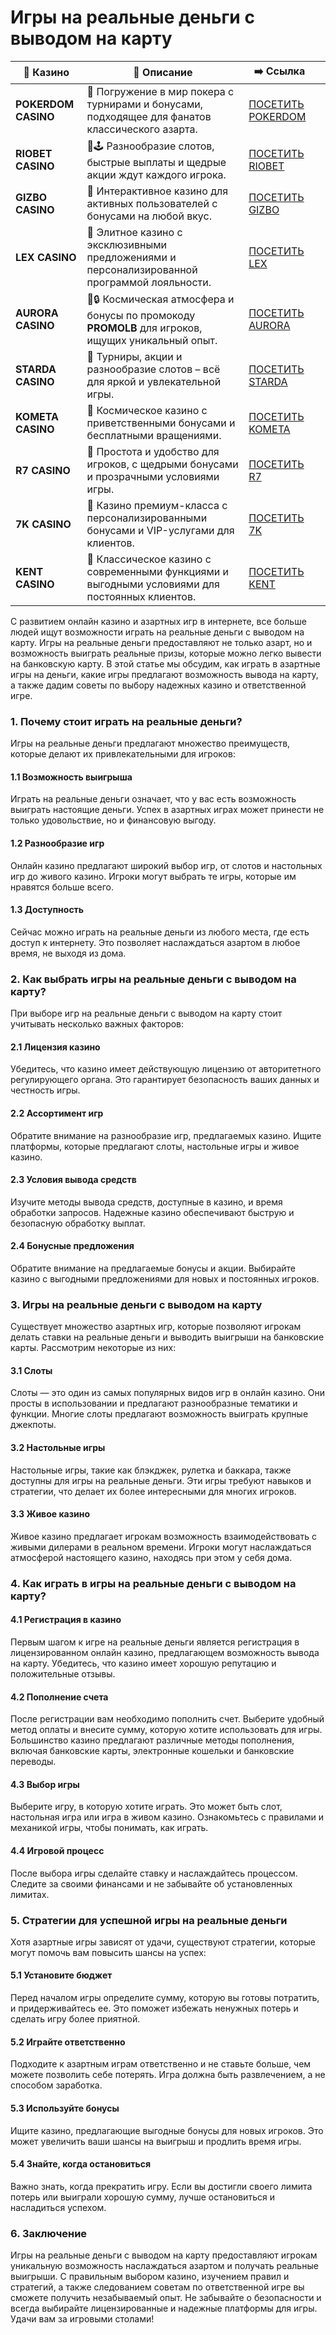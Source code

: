 # Игры на реальные деньги с выводом на карту
| 🎰 Казино           | 📜 Описание                                                                                       | ➡️ Ссылка                                                                                          |   |
| ------------------- | ------------------------------------------------------------------------------------------------- | -------------------------------------------------------------------------------------------------- | - |
| **POKERDOM CASINO** | 🎲 Погружение в мир покера с турнирами и бонусами, подходящее для фанатов классического азарта.   | [ПОСЕТИТЬ POKERDOM](https://brandplay.link/FwVc4f)                                                 |   |
| **RIOBET CASINO**   | 🌟🕹️ Разнообразие слотов, быстрые выплаты и щедрые акции ждут каждого игрока.                    | [ПОСЕТИТЬ RIOBET](https://brandplay.link/TnjsxFvH)                                                 |   |
| **GIZBO CASINO**    | 🚀 Интерактивное казино для активных пользователей с бонусами на любой вкус.                      | [ПОСЕТИТЬ GIZBO](https://brandplay.link/rvzLrVLp)                                                  |   |
| **LEX CASINO**      | 🎰 Элитное казино с эксклюзивными предложениями и персонализированной программой лояльности.      | [ПОСЕТИТЬ LEX](https://brandplay.link/VMqNXPFs)                                                    |   |
| **AURORA CASINO**   | 🌌🔒 Космическая атмосфера и бонусы по промокоду **PROMOLB** для игроков, ищущих уникальный опыт. | [ПОСЕТИТЬ AURORA](https://10trafic-stat2.com/click/668546556bcc6313411604bc/6766/13031/subaccount) |   |
| **STARDA CASINO**   | 🌠 Турниры, акции и разнообразие слотов – всё для яркой и увлекательной игры.                     | [ПОСЕТИТЬ STARDA](https://brandplay.link/HDcDrxLk)                                                 |   |
| **KOMETA CASINO**   | 💫 Космическое казино с приветственными бонусами и бесплатными вращениями.                        | [ПОСЕТИТЬ KOMETA](https://brandplay.link/jHzFFYGv)                                                 |   |
| **R7 CASINO**       | 🎯 Простота и удобство для игроков, с щедрыми бонусами и прозрачными условиями игры.              | [ПОСЕТИТЬ R7](https://brandplay.link/dByFXP7h)                                                     |   |
| **7K CASINO**       | 💎 Казино премиум-класса с персонализированными бонусами и VIP-услугами для клиентов.             | [ПОСЕТИТЬ 7K](https://brandplay.link/dd46bNgD)                                                     |   |
| **KENT CASINO**     | 🎲 Классическое казино с современными функциями и выгодными условиями для постоянных клиентов.    | [ПОСЕТИТЬ KENT](https://brandplay.link/XRH1g6Vb)                                                   |   |
С развитием онлайн казино и азартных игр в интернете, все больше людей ищут возможности играть на реальные деньги с выводом на карту. Игры на реальные деньги предоставляют не только азарт, но и возможность выиграть реальные призы, которые можно легко вывести на банковскую карту. В этой статье мы обсудим, как играть в азартные игры на деньги, какие игры предлагают возможность вывода на карту, а также дадим советы по выбору надежных казино и ответственной игре.

### 1. Почему стоит играть на реальные деньги?

Игры на реальные деньги предлагают множество преимуществ, которые делают их привлекательными для игроков:

#### 1.1 Возможность выигрыша

Играть на реальные деньги означает, что у вас есть возможность выиграть настоящие деньги. Успех в азартных играх может принести не только удовольствие, но и финансовую выгоду.

#### 1.2 Разнообразие игр

Онлайн казино предлагают широкий выбор игр, от слотов и настольных игр до живого казино. Игроки могут выбрать те игры, которые им нравятся больше всего.

#### 1.3 Доступность

Сейчас можно играть на реальные деньги из любого места, где есть доступ к интернету. Это позволяет наслаждаться азартом в любое время, не выходя из дома.

### 2. Как выбрать игры на реальные деньги с выводом на карту?

При выборе игр на реальные деньги с выводом на карту стоит учитывать несколько важных факторов:

#### 2.1 Лицензия казино

Убедитесь, что казино имеет действующую лицензию от авторитетного регулирующего органа. Это гарантирует безопасность ваших данных и честность игры.

#### 2.2 Ассортимент игр

Обратите внимание на разнообразие игр, предлагаемых казино. Ищите платформы, которые предлагают слоты, настольные игры и живое казино.

#### 2.3 Условия вывода средств

Изучите методы вывода средств, доступные в казино, и время обработки запросов. Надежные казино обеспечивают быструю и безопасную обработку выплат.

#### 2.4 Бонусные предложения

Обратите внимание на предлагаемые бонусы и акции. Выбирайте казино с выгодными предложениями для новых и постоянных игроков.

### 3. Игры на реальные деньги с выводом на карту

Существует множество азартных игр, которые позволяют игрокам делать ставки на реальные деньги и выводить выигрыши на банковские карты. Рассмотрим некоторые из них:

#### 3.1 Слоты

Слоты — это один из самых популярных видов игр в онлайн казино. Они просты в использовании и предлагают разнообразные тематики и функции. Многие слоты предлагают возможность выиграть крупные джекпоты.

#### 3.2 Настольные игры

Настольные игры, такие как блэкджек, рулетка и баккара, также доступны для игры на реальные деньги. Эти игры требуют навыков и стратегии, что делает их более интересными для многих игроков.

#### 3.3 Живое казино

Живое казино предлагает игрокам возможность взаимодействовать с живыми дилерами в реальном времени. Игроки могут наслаждаться атмосферой настоящего казино, находясь при этом у себя дома.

### 4. Как играть в игры на реальные деньги с выводом на карту?

#### 4.1 Регистрация в казино

Первым шагом к игре на реальные деньги является регистрация в лицензированном онлайн казино, предлагающем возможность вывода на карту. Убедитесь, что казино имеет хорошую репутацию и положительные отзывы.

#### 4.2 Пополнение счета

После регистрации вам необходимо пополнить счет. Выберите удобный метод оплаты и внесите сумму, которую хотите использовать для игры. Большинство казино предлагают различные методы пополнения, включая банковские карты, электронные кошельки и банковские переводы.

#### 4.3 Выбор игры

Выберите игру, в которую хотите играть. Это может быть слот, настольная игра или игра в живом казино. Ознакомьтесь с правилами и механикой игры, чтобы понимать, как играть.

#### 4.4 Игровой процесс

После выбора игры сделайте ставку и наслаждайтесь процессом. Следите за своими финансами и не забывайте об установленных лимитах.

### 5. Стратегии для успешной игры на реальные деньги

Хотя азартные игры зависят от удачи, существуют стратегии, которые могут помочь вам повысить шансы на успех:

#### 5.1 Установите бюджет

Перед началом игры определите сумму, которую вы готовы потратить, и придерживайтесь ее. Это поможет избежать ненужных потерь и сделать игру более приятной.

#### 5.2 Играйте ответственно

Подходите к азартным играм ответственно и не ставьте больше, чем можете позволить себе потерять. Игра должна быть развлечением, а не способом заработка.

#### 5.3 Используйте бонусы

Ищите казино, предлагающие выгодные бонусы для новых игроков. Это может увеличить ваши шансы на выигрыш и продлить время игры.

#### 5.4 Знайте, когда остановиться

Важно знать, когда прекратить игру. Если вы достигли своего лимита потерь или выиграли хорошую сумму, лучше остановиться и насладиться успехом.

### 6. Заключение

Игры на реальные деньги с выводом на карту предоставляют игрокам уникальную возможность наслаждаться азартом и получать реальные выигрыши. С правильным выбором казино, изучением правил и стратегий, а также следованием советам по ответственной игре вы сможете получить незабываемый опыт. Не забывайте о безопасности и всегда выбирайте лицензированные и надежные платформы для игры. Удачи вам за игровыми столами!

###
